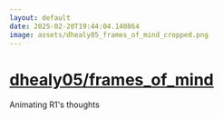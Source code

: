 ```yaml
---
layout: default
date: 2025-02-20T19:44:04.140864
image: assets/dhealy05_frames_of_mind_cropped.png
---
```


# [dhealy05/frames_of_mind](https://github.com/dhealy05/frames_of_mind)

Animating R1's thoughts
